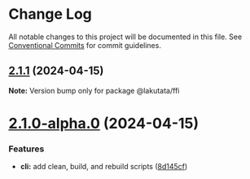 # Change Log

All notable changes to this project will be documented in this file.
See [Conventional Commits](https://conventionalcommits.org) for commit guidelines.

## [2.1.1](https://github.com/lakutata/lakutata-packages/compare/@lakutata/ffi@2.1.0-alpha.0...@lakutata/ffi@2.1.1) (2024-04-15)

**Note:** Version bump only for package @lakutata/ffi





# [2.1.0-alpha.0](https://github.com/lakutata/lakutata-packages/compare/@lakutata/ffi@2.0.1-alpha.0...@lakutata/ffi@2.1.0-alpha.0) (2024-04-15)


### Features

* **cli:** add clean, build, and rebuild scripts ([8d145cf](https://github.com/lakutata/lakutata-packages/commit/8d145cf70b753975c0e204b772074a2786887dbb))

